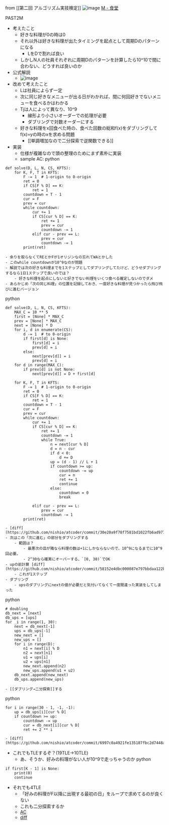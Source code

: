 
from [[第二回 アルゴリズム実技検定]]
![image](https://gyazo.com/b74deda81b8400cfd3e8c683aff07100/thumb/1000)
[M - 食堂](https://atcoder.jp/contests/past202004-open/tasks/past202004_m)

PAST2M
- 考えたこと
    - 好きな料理が0の時は0
    - それ以外は好きな料理が出たタイミングを起点として周期Dのパターンになる
        - LをDで割れば良い
    - しかしN人の社員それぞれに周期Dのパターンを計算したら10^10で間に合わない、どうすれば良いのか
- 公式解説
    - ![image](https://gyazo.com/c60e3ee7a911c22c643bb530acf812c6/thumb/1000)
- 改めて考えたこと
    - Lは社員によらず一定
    - 次に同じ好きなメニューが出る日がわかれば、間に何回好きでないメニューを食べるかはわかる
    - Tjは人によって異なり、10^9
        - 線形より小さいオーダーでの処理が必要
        - ダブリングで対数オーダーにする
    - 好きな料理をx回食べた時の、食べた回数の総和f(x)をダブリングしてf(x)=yの時のxを求める問題
        - [[単調増加なので二分探索で逆関数できる]]
- 実装
    - 仕様が複雑なので頭の整理のためにまず素朴に実装
    - sample AC:
python

```
def solve(D, L, N, CS, KFTS):
    for K, F, T in KFTS:
        F -= 1  # 1-origin to 0-origin
        ret = 0
        if CS[F % D] == K:
            ret = 1
        countdown = T - 1
        cur = F
        prev = cur
        while countdown:
            cur += 1
            if CS[cur % D] == K:
                ret += 1
                prev = cur
                countdown -= 1
            elif cur - prev == L:
                prev = cur
                countdown -= 1
        print(ret)
```

    - 余りを取らなくてREとかFが1オリジンなの忘れてWAとかした
    - このwhile countdownが10^9なのが問題
    - 解説では次の好きな料理までを1ステップとしてダブリングしてたけど、どうせダブリングするなら1日1ステップで良いのでは？
        - 好きな料理を起点にしないと好きでない料理をいくつ食べる確定しないのでダメ
    - あらかじめ「次の同じ料理」の位置を記録しておき、一度好きな料理が見つかったら飛び飛びに進むバージョン
python

```
def solve(D, L, N, CS, KFTS):
    MAX_C = 10 ** 5
    first = [None] * MAX_C
    prev = [None] * MAX_C
    next = [None] * D
    for i, d in enumerate(CS):
        d -= 1  # to 0-origin
        if first[d] is None:
            first[d] = i
            prev[d] = i
        else:
            next[prev[d]] = i
            prev[d] = i
    for d in range(MAX_C):
        if prev[d] is not None:
            next[prev[d]] = D + first[d]

    for K, F, T in KFTS:
        F -= 1  # 1-origin to 0-origin
        ret = 0
        if CS[F % D] == K:
            ret = 1
        countdown = T - 1
        cur = F
        prev = cur
        while countdown:
            cur += 1
            if CS[cur % D] == K:
                ret += 1
                countdown -= 1
                while True:
                    n = next[cur % D]
                    d = n - cur
                    if d < 0:
                        d += D
                    up = (d - 1) // L + 1
                    if countdown >= up:
                        countdown -= up
                        cur = n
                        ret += 1
                        continue
                    else:
                        countdown = 0
                        break

            elif cur - prev == L:
                prev = cur
                countdown -= 1
        print(ret)
```

    - [diff](https://github.com/nishio/atcoder/commit/30e20a9f78f7581bd1022fb6ad97708f832a8a26)
    - 次はこの「次に進む」の部分をダブリングする
        - 範囲は？
            - 最悪次の皿が隣なら料理の数は+1にしかならないので、10^9になるまでに10^9回必要。
            - 2^30なら確実にオーバーする、`[0, 30)`でOK
    - upの前計算 [diff](https://github.com/nishio/atcoder/commit/58152e4dbc000087e797bbdaa122b1a0da453de1)
        - これが1ステップ
    - ダブリング
        - upsのダブリングにnextの値が必要だと気付いてなくて一度間違った実装をしてしまった
python

```
# doubling
db_next = [next]
db_ups = [ups]
for _i in range(1, 30):
    next = db_next[-1]
    ups = db_ups[-1]
    new_next = []
    new_ups = []
    for i in range(D):
        n1 = next[i] % D
        n2 = next[n1]
        u1 = ups[i]
        u2 = ups[n1]
        new_next.append(n2)
        new_ups.append(u1 + u2)
    db_next.append(new_next)
    db_ups.append(new_ups)
```

    - [[ダブリング→二分探索]]する
python 

```
for i in range(30 - 1, -1, -1):
    up = db_ups[i][cur % D]
    if countdown >= up:
        countdown -= up
        cur = db_next[i][cur % D]
        ret += 2 ** i
```

    - [diff](https://github.com/nishio/atcoder/commit/6997c0a4921fe135107fbc2d7448a56abb4535f9)
- これでもTLEするぞ？(19TLE→10TLE)
    - あ、そうか、好みの料理がない人が10^9で走っちゃうのか
python

```
if first[K - 1] is None:
    print(0)
    continue
```

- それでも4TLE
    - 「好みの料理がF以降に出現する最初の日」をループで求めてるのが良くない
    - これも二分探索するか
    - [AC](https://atcoder.jp/contests/past202004-open/submissions/18976077)
    - [diff](https://github.com/nishio/atcoder/commit/c0ea2d3a7520573486f6552aa6ee854b5cd0fe66)
